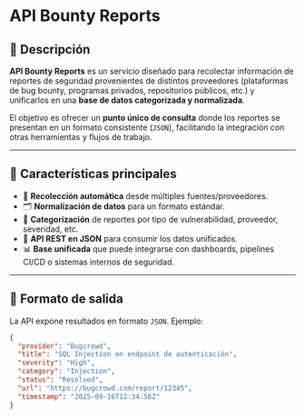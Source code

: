 # API Bounty Reports

## 📌 Descripción
**API Bounty Reports** es un servicio diseñado para recolectar información de reportes de seguridad provenientes de distintos proveedores (plataformas de bug bounty, programas privados, repositorios públicos, etc.) y unificarlos en una **base de datos categorizada y normalizada**.

El objetivo es ofrecer un **punto único de consulta** donde los reportes se presentan en un formato consistente (`JSON`), facilitando la integración con otras herramientas y flujos de trabajo.

---

## 🚀 Características principales
- 🔄 **Recolección automática** desde múltiples fuentes/proveedores.
- 🗂️ **Normalización de datos** para un formato estándar.
- 🧩 **Categorización** de reportes por tipo de vulnerabilidad, proveedor, severidad, etc.
- 📡 **API REST en JSON** para consumir los datos unificados.
- 📊 **Base unificada** que puede integrarse con dashboards, pipelines CI/CD o sistemas internos de seguridad.

---

## 📁 Formato de salida
La API expone resultados en formato `JSON`. 
Ejemplo:

```json
{
  "provider": "Bugcrowd",
  "title": "SQL Injection en endpoint de autenticación",
  "severity": "High",
  "category": "Injection",
  "status": "Resolved",
  "url": "https://bugcrowd.com/report/12345",
  "timestamp": "2025-09-16T12:34:56Z"
}
